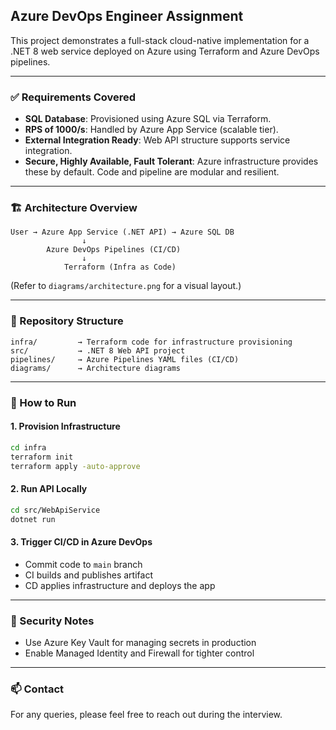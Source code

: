 ## Azure DevOps Engineer Assignment

This project demonstrates a full-stack cloud-native implementation for a .NET 8 web service deployed on Azure using Terraform and Azure DevOps pipelines.

---

### ✅ Requirements Covered

- **SQL Database**: Provisioned using Azure SQL via Terraform.
- **RPS of 1000/s**: Handled by Azure App Service (scalable tier).
- **External Integration Ready**: Web API structure supports service integration.
- **Secure, Highly Available, Fault Tolerant**: Azure infrastructure provides these by default. Code and pipeline are modular and resilient.

---

### 🏗️ Architecture Overview

```
User → Azure App Service (.NET API) → Azure SQL DB
                ↓
        Azure DevOps Pipelines (CI/CD)
                ↓
            Terraform (Infra as Code)
```

(Refer to `diagrams/architecture.png` for a visual layout.)

---

### 📁 Repository Structure

```
infra/         → Terraform code for infrastructure provisioning
src/           → .NET 8 Web API project
pipelines/     → Azure Pipelines YAML files (CI/CD)
diagrams/      → Architecture diagrams
```

---

### 🚀 How to Run

#### 1. Provision Infrastructure
```bash
cd infra
terraform init
terraform apply -auto-approve
```

#### 2. Run API Locally
```bash
cd src/WebApiService
dotnet run
```

#### 3. Trigger CI/CD in Azure DevOps
- Commit code to `main` branch
- CI builds and publishes artifact
- CD applies infrastructure and deploys the app

---

### 🔐 Security Notes
- Use Azure Key Vault for managing secrets in production
- Enable Managed Identity and Firewall for tighter control

---

### 📫 Contact
For any queries, please feel free to reach out during the interview.

